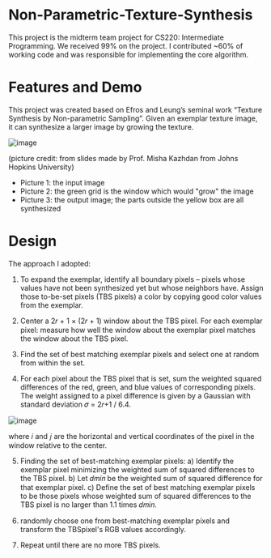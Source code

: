 # Non-Parametric-Texture-Synthesis
This project is the midterm team project for CS220: Intermediate Programming. We received 99% on the project. I contributed ~60% of working code and was responsible for implementing the core algorithm.

# Features and Demo

This project was created based on Efros and Leung’s seminal work “Texture Synthesis by Non-parametric Sampling”.
Given an exemplar texture image, it can synthesize a larger image by growing the texture.

![image](https://user-images.githubusercontent.com/64535834/160522394-ab7c0007-0f01-47c3-858b-a5b082e9a332.png)

(picture credit: from slides made by Prof. Misha Kazhdan from Johns Hopkins University)

- Picture 1: the input image
- Picture 2: the green grid is the window which would "grow" the image
- Picture 3: the output image; the parts outside the yellow box are all synthesized


# Design
The approach I adopted:

1. To expand the exemplar, identify all boundary pixels – pixels whose values have not been synthesized yet but whose neighbors have. Assign those to-be-set pixels (TBS pixels) a color by copying good color values from the exemplar.

2. Center a 2𝑟 + 1 × (2𝑟 + 1) window about the TBS pixel. For each exemplar pixel: measure how well the window about the exemplar pixel matches the window about the TBS pixel.

3. Find the set of best matching exemplar pixels and select one at random from within the set.
4. For each pixel about the TBS pixel that is set, sum the weighted squared differences of the red, green, and blue values of corresponding pixels. The weight assigned to a pixel difference is given by a Gaussian with standard deviation 𝜎 = 2𝑟+1 / 6.4.

![image](https://user-images.githubusercontent.com/64535834/160523204-de82beb3-4b0c-4fee-be1c-ff692b86788c.png)

where 𝑖 and 𝑗 are the horizontal and vertical coordinates of the pixel in the window relative to the center.

5. Finding the set of best-matching exemplar pixels:
a) Identify the exemplar pixel minimizing the weighted sum of squared differences to the TBS pixel.
b) Let 𝑑𝑚𝑖𝑛 be the weighted sum of squared difference for that exemplar pixel.
c) Define the set of best matching exemplar pixels to be those pixels whose weighted sum of squared differences to the TBS pixel is no larger than 1.1 times 𝑑𝑚𝑖𝑛.

6. randomly choose one from best-matching exemplar pixels and transform the TBSpixel's RGB values accordingly.
7. Repeat until there are no more TBS pixels.
